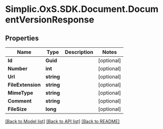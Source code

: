 # Simplic.OxS.SDK.Document.DocumentVersionResponse

## Properties

Name | Type | Description | Notes
------------ | ------------- | ------------- | -------------
**Id** | **Guid** |  | [optional] 
**Number** | **int** |  | [optional] 
**Url** | **string** |  | [optional] 
**FileExtension** | **string** |  | [optional] 
**MimeType** | **string** |  | [optional] 
**Comment** | **string** |  | [optional] 
**FileSize** | **long** |  | [optional] 

[[Back to Model list]](../README.md#documentation-for-models) [[Back to API list]](../README.md#documentation-for-api-endpoints) [[Back to README]](../README.md)

